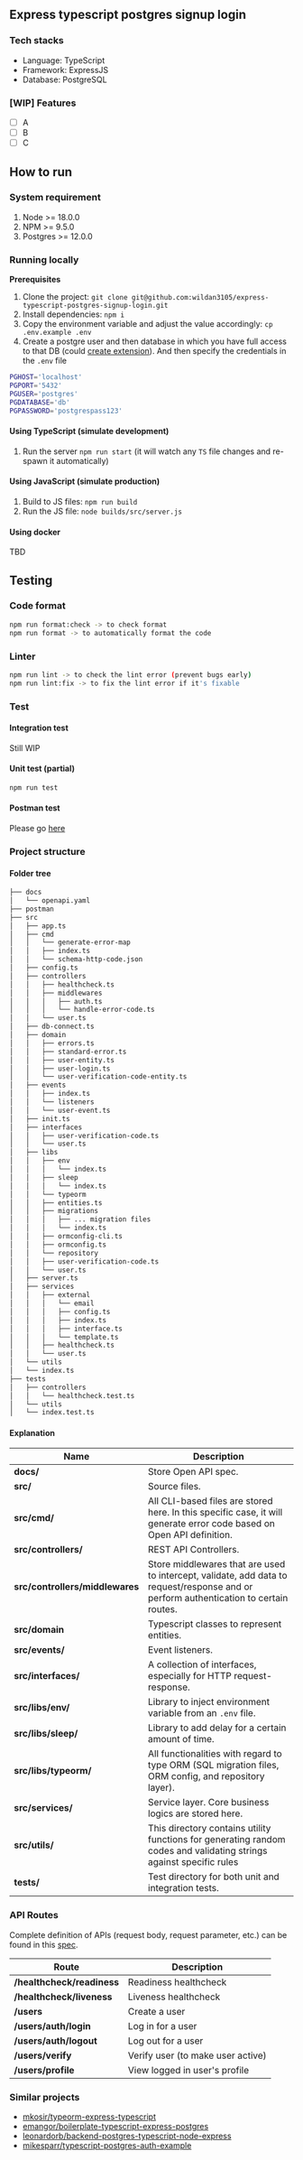 ## Express typescript postgres signup login

### Tech stacks

-   Language: TypeScript
-   Framework: ExpressJS
-   Database: PostgreSQL

### [WIP] Features

-   [ ] A
-   [ ] B
-   [ ] C

## How to run

### System requirement

1. Node >= 18.0.0
2. NPM >= 9.5.0
3. Postgres >= 12.0.0

### Running locally

**Prerequisites**

1. Clone the project: `git clone git@github.com:wildan3105/express-typescript-postgres-signup-login.git`
2. Install dependencies: `npm i`
3. Copy the environment variable and adjust the value accordingly: `cp .env.example .env`
4. Create a postgre user and then database in which you have full access to that DB (could [create extension](./src/libs/typeorm/migrations/1691117052407-create-user-table.ts#L5-L6)). And then specify the credentials in the `.env` file

```bash
PGHOST='localhost'
PGPORT='5432'
PGUSER='postgres'
PGDATABASE='db'
PGPASSWORD='postgrespass123'
```

#### Using TypeScript (simulate development)

1. Run the server `npm run start` (it will watch any `TS` file changes and re-spawn it automatically)

#### Using JavaScript (simulate production)

1. Build to JS files: `npm run build`
2. Run the JS file: `node builds/src/server.js`

#### Using docker

TBD

## Testing

### Code format

```bash
npm run format:check -> to check format
npm run format -> to automatically format the code
```

### Linter

```bash
npm run lint -> to check the lint error (prevent bugs early)
npm run lint:fix -> to fix the lint error if it's fixable
```

### Test

#### Integration test

Still WIP

#### Unit test (partial)

```bash
npm run test
```

#### Postman test

Please go [here](./postman/)

### Project structure

#### Folder tree

```md
├── docs
│   └── openapi.yaml
├── postman
├── src
│   ├── app.ts
│   ├── cmd
│   │   └── generate-error-map
│   │   ├── index.ts
│   │   └── schema-http-code.json
│   ├── config.ts
│   ├── controllers
│   │   ├── healthcheck.ts
│   │   ├── middlewares
│   │   │   ├── auth.ts
│   │   │   └── handle-error-code.ts
│   │   └── user.ts
│   ├── db-connect.ts
│   ├── domain
│   │   ├── errors.ts
│   │   ├── standard-error.ts
│   │   ├── user-entity.ts
│   │   ├── user-login.ts
│   │   └── user-verification-code-entity.ts
│   ├── events
│   │   ├── index.ts
│   │   └── listeners
│   │   └── user-event.ts
│   ├── init.ts
│   ├── interfaces
│   │   ├── user-verification-code.ts
│   │   └── user.ts
│   ├── libs
│   │   ├── env
│   │   │   └── index.ts
│   │   ├── sleep
│   │   │   └── index.ts
│   │   └── typeorm
│   │   ├── entities.ts
│   │   ├── migrations
│   │   │   ├── ... migration files
│   │   │   └── index.ts
│   │   ├── ormconfig-cli.ts
│   │   ├── ormconfig.ts
│   │   └── repository
│   │   ├── user-verification-code.ts
│   │   └── user.ts
│   ├── server.ts
│   ├── services
│   │   ├── external
│   │   │   └── email
│   │   │   ├── config.ts
│   │   │   ├── index.ts
│   │   │   ├── interface.ts
│   │   │   └── template.ts
│   │   ├── healthcheck.ts
│   │   └── user.ts
│   └── utils
│   └── index.ts
├── tests
│   ├── controllers
│   │   └── healthcheck.test.ts
│   └── utils
│   └── index.test.ts
```

#### Explanation

| Name                            | Description                                                                                                                           |
| ------------------------------- | ------------------------------------------------------------------------------------------------------------------------------------- |
| **docs/**                       | Store Open API spec.                                                                                                                  |
| **src/**                        | Source files.                                                                                                                         |
| **src/cmd/**                    | All CLI-based files are stored here. In this specific case, it will generate error code based on Open API definition.                 |
| **src/controllers/**            | REST API Controllers.                                                                                                                 |
| **src/controllers/middlewares** | Store middlewares that are used to intercept, validate, add data to request/response and or perform authentication to certain routes. |
| **src/domain**                  | Typescript classes to represent entities.                                                                                             |
| **src/events/**                 | Event listeners.                                                                                                                      |
| **src/interfaces/**             | A collection of interfaces, especially for HTTP request-response.                                                                     |
| **src/libs/env/**               | Library to inject environment variable from an `.env` file.                                                                           |
| **src/libs/sleep/**             | Library to add delay for a certain amount of time.                                                                                    |
| **src/libs/typeorm/**           | All functionalities with regard to type ORM (SQL migration files, ORM config, and repository layer).                                  |
| **src/services/**               | Service layer. Core business logics are stored here.                                                                                  |
| **src/utils/**                  | This directory contains utility functions for generating random codes and validating strings against specific rules                   |
| **tests/**                      | Test directory for both unit and integration tests.                                                                                   |

### API Routes

Complete definition of APIs (request body, request parameter, etc.) can be found in this [spec](./docs/openapi.yaml).

| Route                      | Description                       |
| -------------------------- | --------------------------------- |
| **/healthcheck/readiness** | Readiness healthcheck             |
| **/healthcheck/liveness**  | Liveness healthcheck              |
| **/users**                 | Create a user                     |
| **/users/auth/login**      | Log in for a user                 |
| **/users/auth/logout**     | Log out for a user                |
| **/users/verify**          | Verify user (to make user active) |
| **/users/profile**         | View logged in user's profile     |

### Similar projects

-   [mkosir/typeorm-express-typescript](https://github.com/mkosir/typeorm-express-typescript)
-   [emangor/boilerplate-typescript-express-postgres](https://github.com/emangor/boilerplate-typescript-express-postgres)
-   [leonardorb/backend-postgres-typescript-node-express](https://github.com/leonardorb/backend-postgres-typescript-node-express)
-   [mikesparr/typescript-postgres-auth-example](https://github.com/mikesparr/typescript-postgres-auth-example)
